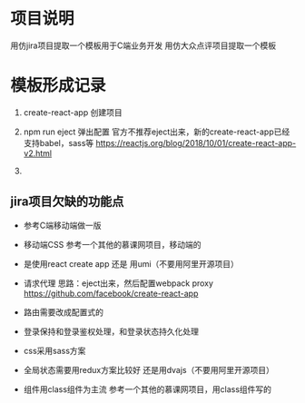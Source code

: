 

# 项目说明

用仿jira项目提取一个模板用于C端业务开发
用仿大众点评项目提取一个模板


# 模板形成记录
1. create-react-app 创建项目

2. npm run eject 弹出配置
  官方不推荐eject出来，新的create-react-app已经支持babel，sass等
  https://reactjs.org/blog/2018/10/01/create-react-app-v2.html

3. 



## jira项目欠缺的功能点

* 参考C端移动端做一版

* 移动端CSS
  参考一个其他的慕课网项目，移动端的

* 是使用react create app 还是 用umi（不要用阿里开源项目）

* 请求代理
  思路：eject出来，然后配置webpack proxy
  https://github.com/facebook/create-react-app

* 路由需要改成配置式的

* 登录保持和登录鉴权处理，和登录状态持久化处理

* css采用sass方案

* 全局状态需要用redux方案比较好
  还是用dvajs（不要用阿里开源项目）

* 组件用class组件为主流
  参考一个其他的慕课网项目，用class组件写的

